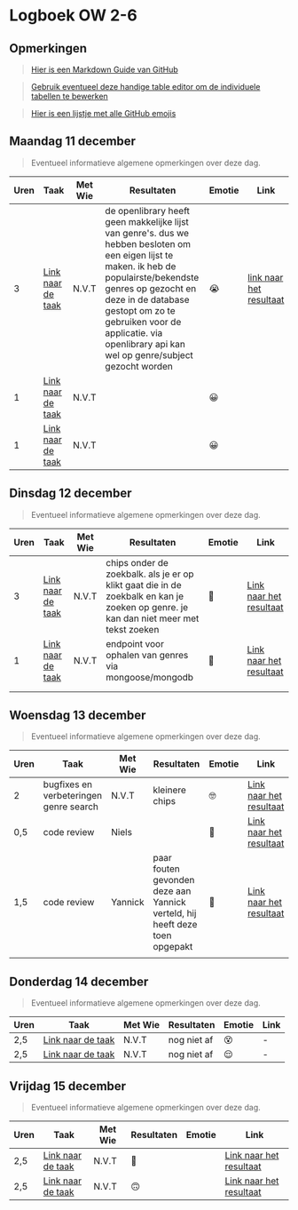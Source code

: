 # Logboek OW 2-6

## Opmerkingen

> [Hier is een Markdown Guide van GitHub](https://guides.github.com/features/mastering-markdown/)

> [Gebruik eventueel deze handige table editor om de individuele tabellen te bewerken](https://www.tablesgenerator.com/markdown_tables)

> [Hier is een lijstje met alle GitHub emojis](https://github.com/ikatyang/emoji-cheat-sheet/blob/master/README.md)

## Maandag 11 december

> Eventueel informatieve algemene opmerkingen over deze dag.

| **Uren** | **Taak**                                                                                 | **Met Wie** | **Resultaten**                                                                                                                                                                                                                                                                                  | **Emotie** | **Link**                                                                                                     |
|----------|------------------------------------------------------------------------------------------|-------------|-------------------------------------------------------------------------------------------------------------------------------------------------------------------------------------------------------------------------------------------------------------------------------------------------|------------|--------------------------------------------------------------------------------------------------------------|
| 3        | [Link naar de taak](https://github.com/HANICA-DWA/project-sep23-klipspringer/issues/256) | N.V.T       | de openlibrary heeft geen makkelijke lijst van genre's. dus we hebben besloten om een eigen lijst te maken. ik heb de populairste/bekendste genres op gezocht en deze in de database gestopt om zo te gebruiken voor de applicatie. via openlibrary api kan wel op genre/subject gezocht worden | :sob:      | [link naar het resultaat](https://github.com/HANICA-DWA/project-sep23-klipspringer/blob/main/server/seed.js) |
| 1        | [Link naar de taak](https://github.com/HANICA-DWA/project-sep23-klipspringer/issues/229) | N.V.T       |                                                                                                                                                                                                                                                                                                 | :grinning: |                                                                                                              |
| 1        | [Link naar de taak](https://github.com/HANICA-DWA/project-sep23-klipspringer/issues/230) | N.V.T       |                                                                                                                                                                                                                                                                                                 | :grinning: |                                                                                                              |


## Dinsdag 12 december

> Eventueel informatieve algemene opmerkingen over deze dag.

| **Uren** | **Taak**                                                                                 | **Met Wie** | **Resultaten**                                                                                                                       | **Emotie**        | **Link**                                                                                     |
|----------|------------------------------------------------------------------------------------------|-------------|--------------------------------------------------------------------------------------------------------------------------------------|-------------------|----------------------------------------------------------------------------------------------|
| 3        | [Link naar de taak](https://github.com/HANICA-DWA/project-sep23-klipspringer/issues/229) | N.V.T       | chips onder de zoekbalk. als je er op klikt gaat die in de zoekbalk en kan je zoeken op genre. je kan dan niet meer met tekst zoeken | :cowboy_hat_face: | [Link naar het resultaat](https://github.com/HANICA-DWA/project-sep23-klipspringer/pull/270) |
| 1        | [Link naar de taak](https://github.com/HANICA-DWA/project-sep23-klipspringer/issues/230) | N.V.T       | endpoint voor ophalen van genres via mongoose/mongodb                                                                                | :cowboy_hat_face: | [Link naar het resultaat](https://github.com/HANICA-DWA/project-sep23-klipspringer/pull/270) |
|          |                                                                                          |             |                                                                                                                                      |                   |                                                                                              |
|          |                                                                                          |             |                                                                                                                                      |                   |                                                                                              |

## Woensdag 13 december

> Eventueel informatieve algemene opmerkingen over deze dag.

| **Uren** | **Taak**                               | **Met Wie** | **Resultaten**                                                              | **Emotie**  | **Link**                                                                                             |
|----------|----------------------------------------|-------------|-----------------------------------------------------------------------------|-------------|------------------------------------------------------------------------------------------------------|
| 2        | bugfixes en verbeteringen genre search | N.V.T       | kleinere chips                                                              | :nerd_face: | [Link naar het resultaat](https://github.com/HANICA-DWA/project-sep23-klipspringer/pull/270/commits) |
| 0,5      | code review                            | Niels       |                                                                             | :zany_face: | [Link naar het resultaat](https://github.com/HANICA-DWA/project-sep23-klipspringer/pull/271)         |
| 1,5      | code review                            | Yannick     | paar fouten gevonden deze aan Yannick verteld, hij heeft deze toen opgepakt | :zany_face: | [Link naar het resultaat](https://github.com/HANICA-DWA/project-sep23-klipspringer/pull/269)         |
|          |                                        |             |                                                                             |             |                                                                                                      |

## Donderdag 14 december

> Eventueel informatieve algemene opmerkingen over deze dag.

| **Uren** | **Taak**                                                                                 | **Met Wie** | **Resultaten** | **Emotie**   | **Link** |
|----------|------------------------------------------------------------------------------------------|-------------|----------------|--------------|----------|
| 2,5      | [Link naar de taak](https://github.com/HANICA-DWA/project-sep23-klipspringer/issues/226) | N.V.T       | nog niet af    | :dizzy_face: | -        |
| 2,5      | [Link naar de taak](https://github.com/HANICA-DWA/project-sep23-klipspringer/issues/227) | N.V.T       | nog niet af    | :relieved:   | -        |

## Vrijdag 15 december

> Eventueel informatieve algemene opmerkingen over deze dag.

| **Uren** | **Taak**                                                                                 | **Met Wie** | **Resultaten**     | **Emotie** | **Link**                                                                                     |
|----------|------------------------------------------------------------------------------------------|-------------|--------------------|------------|----------------------------------------------------------------------------------------------|
| 2,5      | [Link naar de taak](https://github.com/HANICA-DWA/project-sep23-klipspringer/issues/226) | N.V.T       | :star_struck:      |            | [Link naar het resultaat](https://github.com/HANICA-DWA/project-sep23-klipspringer/pull/290) |
| 2,5      | [Link naar de taak](https://github.com/HANICA-DWA/project-sep23-klipspringer/issues/227) | N.V.T       | :upside_down_face: |            | [Link naar het resultaat](https://github.com/HANICA-DWA/project-sep23-klipspringer/pull/290) |
